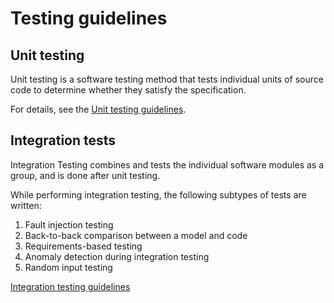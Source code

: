 # Testing guidelines

## Unit testing

Unit testing is a software testing method that tests individual units of source code to determine whether they satisfy the specification.

For details, see the [Unit testing guidelines](unit-testing.md).

## Integration tests

Integration Testing combines and tests the individual software modules as a group, and is done after unit testing.

While performing integration testing, the following subtypes of tests are written:

1. Fault injection testing
2. Back-to-back comparison between a model and code
3. Requirements-based testing
4. Anomaly detection during integration testing
5. Random input testing

[Integration testing guidelines](integration-testing.md)
